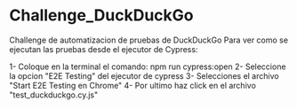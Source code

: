# Challenge_DuckDuckGo
Challenge de automatizacion de pruebas de DuckDuckGo
Para ver como se ejecutan las pruebas desde el ejecutor de Cypress:

1- Coloque en la terminal el comando: npm run cypress:open
2- Seleccione la opcion "E2E Testing" del ejecutor de cypress
3- Selecciones el archivo "Start E2E Testing en Chrome"
4- Por ultimo haz click en el archivo "test_duckduckgo.cy.js"
